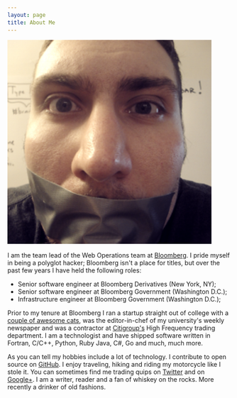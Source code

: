 ```yaml
---
layout: page
title: About Me
---
```

![Me](/public/img/duct_tape.png)

I am the team lead of the Web Operations team at [Bloomberg][1]. I pride
myself in being a polyglot hacker; Bloomberg isn't a place for titles,
but over the past few years I have held the following roles:
* Senior software engineer at Bloomberg Derivatives (New York, NY);
* Senior software engineer at Bloomberg Government (Washington D.C.);
* Infrastructure engineer at Bloomberg Government (Washington D.C.);

Prior to my tenure at Bloomberg I ran a startup straight out of college
with a [couple of awesome cats][2], was the editor-in-chef of my
university's weekly newspaper and was a contractor at [Citigroup's][3]
High Frequency trading department. I am a technologist and have shipped
software written in Fortran, C/C++, Python, Ruby Java, C#, Go and
much, much more.

As you can tell my hobbies include a lot of technology. I contribute
to open source on [GitHub][4]. I enjoy traveling, hiking and riding
my motorcycle like I stole it. You can sometimes find me trading
quips on [Twitter][5] and on [Google+][6]. I am a writer, reader
and a fan of whiskey on the rocks. More recently a drinker of old
fashions.

[1]: http://careers.bloomberg.com "Careers at Bloomberg"
[2]: http://zinkkinc.com
[3]: http://citi.com
[4]: https://github.com/johnbellone
[5]: https://twitter.com/johnbellone
[6]: https://plus.google.com/+JohnBellone
